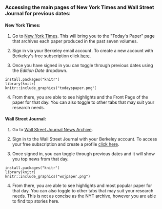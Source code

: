 ### Accessing the main pages of New York Times and Wall Street Journal for previous dates:

#### New York Times:
1. Go to [New York Times](https://www.nytimes.com/section/todayspaper). This will bring you to the "Today's Paper" page that archives each paper produced in the past seven volumes.

2. Sign in via your Berkeley email account.
  To create a new account with Berkeley's free subscription click [here](http://www.accessnyt.com/?fbclid=IwAR3j2rvh8olBuz5W6vSnteY4WJ3UbsTuyBoyS8zVVN7xVZZEd6Hcg7GMjfc).
3. Once you have signed in you can toggle through previous dates using the *Edition Date* dropdown.

```{r}
install.packages("knitr")
library(knitr)
knitr::include_graphics("todayspaper.png")
```

4. From there, you are able to see highlights and the Front Page of the paper for that day. You can also toggle to other tabs that may suit your research needs.


#### Wall Street Journal:
1. Go to [Wall Street Journal News Archive](https://www.wsj.com/news/archive/2020/09/29).
2. Sign in to the Wall Street Journal with your Berkeley account. To access your free subscription and create a profile [click here](wsj.com/ASUCBerkeley).

3. Once signed in, you can toggle through previous dates and it will show you top news from that day.

```{r}
install.packages("knitr")
library(knitr)
knitr::include_graphics("wsjpaper.png")
```

4. From there, you are able to see highlights and most popular paper for that day. You can also toggle to other tabs that may suit your research needs. This is not as concise as the NYT archive, however you are able to find top stories here.
